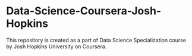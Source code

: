 # Data-Science-Coursera-Josh-Hopkins
This repository is created as a part of Data Science Specialization course by Josh Hopkins University on Coursera. 
